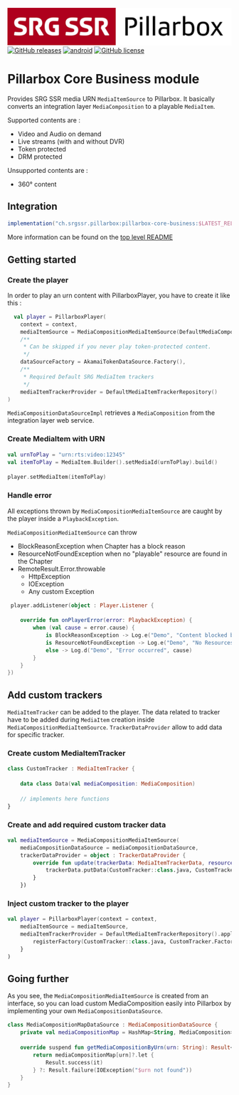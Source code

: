 [![Pillarbox logo](https://github.com/SRGSSR/pillarbox-apple/blob/main/docs/README-images/logo.jpg)](https://github.com/SRGSSR/pillarbox-android)
[![GitHub releases](https://img.shields.io/github/v/release/SRGSSR/pillarbox-android)](https://github.com/SRGSSR/pillarbox-android/releases)
[![android](https://img.shields.io/badge/android-21+-green)](https://github.com/SRGSSR/pillarbox-android)
[![GitHub license](https://img.shields.io/github/license/SRGSSR/pillarbox-android)](https://github.com/SRGSSR/pillarbox-android/blob/main/LICENSE)

# Pillarbox Core Business module

Provides SRG SSR media URN `MediaItemSource` to Pillarbox. It basically converts an integration layer `MediaComposition` to a
playable `MediaItem`.

Supported contents are :

- Video and Audio on demand
- Live streams (with and without DVR)
- Token protected
- DRM protected

Unsupported contents are :

- 360° content

## Integration

```gradle
implementation("ch.srgssr.pillarbox:pillarbox-core-business:$LATEST_RELEASE_VERSION")
```

More information can be found on the [top level README](../docs/README.md)

## Getting started

### Create the player

In order to play an urn content with PillarboxPlayer, you have to create it like this :

```kotlin
  val player = PillarboxPlayer(
    context = context,
    mediaItemSource = MediaCompositionMediaItemSource(DefaultMediaCompositionDataSource(baseUrl = IlHost.PROD)),
    /**
     * Can be skipped if you never play token-protected content.
     */
    dataSourceFactory = AkamaiTokenDataSource.Factory(),
    /**
     * Required Default SRG MediaItem trackers
     */
    mediaItemTrackerProvider = DefaultMediaItemTrackerRepository()
)
```

`MediaCompositionDataSourceImpl` retrieves a `MediaComposition` from the integration layer web service.

### Create MediaItem with URN

```kotlin
val urnToPlay = "urn:rts:video:12345"
val itemToPlay = MediaItem.Builder().setMediaId(urnToPlay).build()

player.setMediaItem(itemToPlay)
```

### Handle error

All exceptions thrown by `MediaCompositionMediaItemSource` are caught by the player inside a `PlaybackException`.

`MediaCompositionMediaItemSource` can throw

- BlockReasonException when Chapter has a block reason
- ResourceNotFoundException when no "playable" resource are found in the Chapter
- RemoteResult.Error.throwable
    - HttpException
    - IOException
    - Any custom Exception

```kotlin
 player.addListener(object : Player.Listener {

    override fun onPlayerError(error: PlaybackException) {
        when (val cause = error.cause) {
            is BlockReasonException -> Log.e("Demo", "Content blocked by ${cause.blockReason}")
            is ResourceNotFoundException -> Log.e("Demo", "No Resources found in the Chapter")
            else -> Log.d("Demo", "Error occurred", cause)
        }
    }
})
```

## Add custom trackers

`MediaItemTracker` can be added to the player. The data related to tracker have to be added during `MediaItem` creation inside
`MediaCompositionMediaItemSource`. `TrackerDataProvider` allow to add data for specific tracker.

### Create custom MediaItemTracker

```kotlin
class CustomTracker : MediaItemTracker {

    data class Data(val mediaComposition: MediaComposition)

    // implements here functions
}
```

### Create and add required custom tracker data

```kotlin
val mediaItemSource = MediaCompositionMediaItemSource(
    mediaCompositionDataSource = mediaCompositionDataSource,
    trackerDataProvider = object : TrackerDataProvider {
        override fun update(trackerData: MediaItemTrackerData, resource: Resource, chapter: Chapter, mediaComposition: MediaComposition) {
            trackerData.putData(CustomTracker::class.java, CustomTracker.Data(mediaComposition))
        }
    })
```

### Inject custom tracker to the player

```kotlin
val player = PillarboxPlayer(context = context,
    mediaItemSource = mediaItemSource,
    mediaItemTrackerProvider = DefaultMediaItemTrackerRepository().apply {
        registerFactory(CustomTracker::class.java, CustomTracker.Factory())
    }
)
```

## Going further

As you see, the `MediaCompositionMediaItemSource` is created from an interface, so you can load custom MediaComposition easily into Pillarbox by
implementing your own `MediaCompositionDataSource`.

```kotlin
class MediaCompositionMapDataSource : MediaCompositionDataSource {
    private val mediaCompositionMap = HashMap<String, MediaComposition>()

    override suspend fun getMediaCompositionByUrn(urn: String): Result<MediaComposition> {
        return mediaCompositionMap[urn]?.let {
            Result.success(it)
        } ?: Result.failure(IOException("$urn not found"))
    }
}
```
